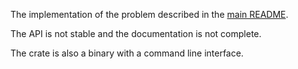 The implementation of the problem described in the [main README].

The API is not stable and the documentation is not complete.

The crate is also a binary with a command line interface.

[main README]: https://github.com/taeruh/mbqc_scheduling
